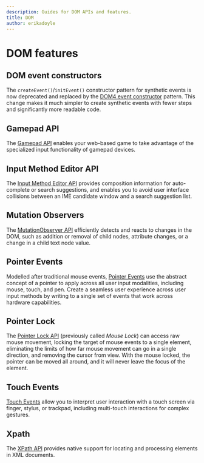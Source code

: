 ```yaml
---
description: Guides for DOM APIs and features.
title: DOM
author: erikadoyle
---
```


# DOM features

## DOM event constructors

The `createEvent()`/`initEvent()` constructor pattern for synthetic events is now deprecated and replaced by the [DOM4 event constructor](./dom-event-constructors) pattern. This change makes it much simpler to create synthetic events with fewer steps and significantly more readable code.

## Gamepad API

The [Gamepad API](./gamepad-API) enables your web-based game to take advantage of the specialized input functionality of gamepad devices.

## Input Method Editor API

The [Input Method Editor API](./input-Method-Editor-API) provides composition information for auto-complete or search suggestions, and enables you to avoid user interface collisions between an IME candidate window and a search suggestion list.

## Mutation Observers

The [MutationObserver API](./mutation-observers) efficiently detects and reacts to changes in the DOM, such as addition or removal of child nodes, attribute changes, or a change in a child text node value.

## Pointer Events

Modelled after traditional mouse events, [Pointer Events](./pointer-events) use the abstract concept of a pointer to apply across all user input modalities, including mouse, touch, and pen. Create a seamless user experience across user input methods by writing to a single set of events that work across hardware capabilities.

## Pointer Lock

The [Pointer Lock API](./pointer-lock) (previously called *Mouse Lock*) can access raw mouse movement, locking the target of mouse events to a single element, eliminating the limits of how far mouse movement can go in a single direction, and removing the cursor from view. With the mouse locked, the pointer can be moved all around, and it will never leave the focus of the element.

## Touch Events

[Touch Events](./touch-events) allow you to interpret user interaction with a touch screen via finger, stylus, or trackpad, including multi-touch interactions for complex gestures.

## Xpath

The [XPath API](./xpath) provides native support for locating and processing elements in XML documents.
